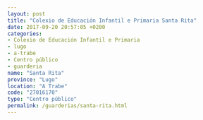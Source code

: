 ```yaml
---
layout: post
title: "Colexio de Educación Infantil e Primaria Santa Rita"
date: 2017-09-20 20:57:05 +0200
categories:
- Colexio de Educación Infantil e Primaria
- lugo
- a-trabe
- Centro público
- guarderia
name: "Santa Rita"
province: "Lugo"
location: "A Trabe"
code: "27016170"
type: "Centro público"
permalink: /guarderias/santa-rita.html
---
```

